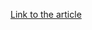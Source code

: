 [Link to the article](https://cloud.google.com/blog/topics/threat-intelligence/c2-browser-isolation-environments/)
